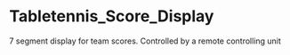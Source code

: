 # Tabletennis_Score_Display
7 segment display for team scores. Controlled by a remote controlling unit
